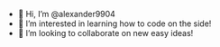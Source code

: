 - 👋 Hi, I’m @alexander9904
- 👀 I’m interested in learning how to code on the side!
- 💞️ I’m looking to collaborate on new easy ideas!

<!---
alexander9904/alexander9904 is a ✨ special ✨ repository because its `README.md` (this file) appears on your GitHub profile.
You can click the Preview link to take a look at your changes.
--->

